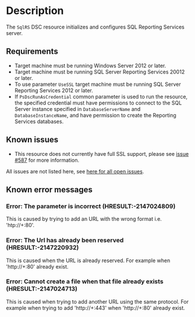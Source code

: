 # Description

The `SqlRS` DSC resource initializes and configures SQL Reporting Services
server.

## Requirements

* Target machine must be running Windows Server 2012 or later.
* Target machine must be running SQL Server Reporting Services 20012 or later.
* To use parameter `UseSSL` target machine must be running SQL Server Reporting
  Services 2012 or later.
* If `PsDscRunAsCredential` common parameter is used to run the resource, the
  specified credential must have permissions to connect to the SQL Server instance
  specified in `DatabaseServerName` and `DatabaseInstanceName`, and have permission
  to create the Reporting Services databases.

## Known issues

* This resource does not currently have full SSL support, please see
  [issue #587](https://github.com/dsccommunity/SqlServerCustomDsc/issues/587) for more
  information.

All issues are not listed here, see [here for all open issues](https://github.com/dsccommunity/SqlServerCustomDsc/issues?q=is%3Aissue+is%3Aopen+in%3Atitle+SqlRS).

## Known error messages

### Error: The parameter is incorrect (HRESULT:-2147024809)

This is caused by trying to add an URL with the wrong format
i.e. 'htp://+:80'.

### Error: The Url has already been reserved (HRESULT:-2147220932)

This is caused when the URL is already reserved. For example when 'http://+:80'
already exist.

### Error: Cannot create a file when that file already exists (HRESULT:-2147024713)

This is caused when trying to add another URL using the same protocol. For example
when trying to add 'http://+:443' when 'http://+:80' already exist.
